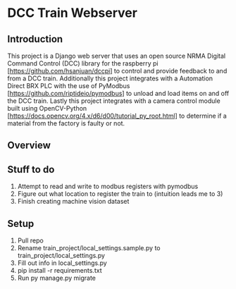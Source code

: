 # DCC Train Webserver

## Introduction
This project is a Django web server that uses an open source NRMA Digital Command Control (DCC) library for the raspberry pi [https://github.com/hsanjuan/dccpi] to control and provide feedback to and from a DCC train. Additionally this project integrates with a Automation Direct BRX PLC with the use of PyModbus [https://github.com/riptideio/pymodbus] to unload and load items on and off the DCC train. Lastly this project integrates with a camera control module built using OpenCV-Python [https://docs.opencv.org/4.x/d6/d00/tutorial_py_root.html] to determine if a material from the factory is faulty or not. 

## Overview


## Stuff to do
1. Attempt to read and write to modbus registers with pymodbus
2. Figure out what location to register the train to (intuition leads me to 3)
3. Finish creating machine vision dataset

## Setup
1. Pull repo
2. Rename train_project/local_settings.sample.py to train_project/local_settings.py
3. Fill out info in local_settings.py
4. pip install -r requirements.txt
5. Run py manage.py migrate
